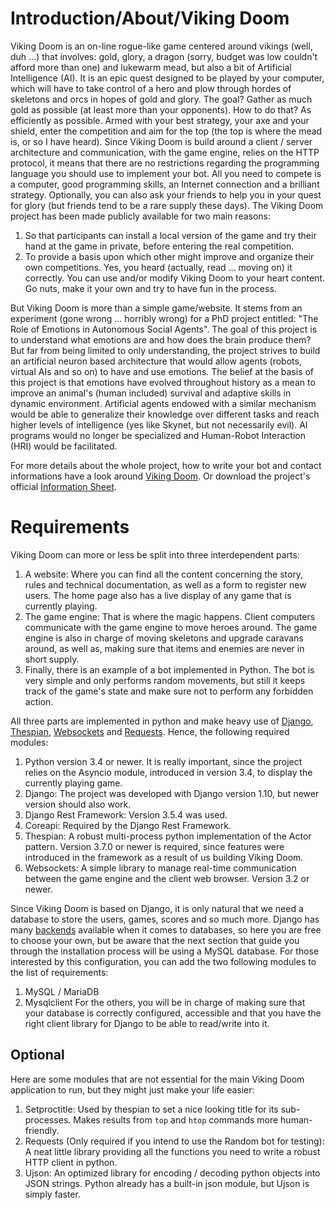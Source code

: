 # Introduction/About/Viking Doom

Viking Doom is an on-line rogue-like game centered around vikings (well, duh ...) that involves: gold, glory, a dragon (sorry, budget was low couldn't afford more than one) and lukewarm mead, but also a bit of Artificial Intelligence (AI). It is an epic quest designed to be played by your computer, which will have to take control of a hero and plow through hordes of skeletons and orcs in hopes of gold and glory. The goal? Gather as much gold as possible (at least more than your opponents). How to do that? As efficiently as possible. Armed with your best strategy, your axe and your shield, enter the competition and aim for the top (the top is where the mead is, or so I have heard).
Since Viking Doom is build around a client / server architecture and communication, with the game engine, relies on the HTTP protocol, it means that there are no restrictions regarding the programming language you should use to implement your bot. All you need to compete is a computer, good programming skills, an Internet connection and a brilliant strategy. Optionally, you can also ask your friends to help you in your quest for glory (but friends tend to be a rare supply these days).
The Viking Doom project has been made publicly available for two main reasons:
1. So that participants can install a local version of the game and try their hand at the game in private, before entering the real competition.
2. To provide a basis upon which other might improve and organize their own competitions. Yes, you heard (actually, read ... moving on) it correctly. You can use and/or modify Viking Doom to your heart content. Go nuts, make it your own and try to have fun in the process.

But Viking Doom is more than a simple game/website. It stems from an experiment (gone wrong ... horribly wrong) for a PhD project entitled: "The Role of Emotions in Autonomous Social Agents". The goal of this project is to understand what emotions are and how does the brain produce them? But far from being limited to only understanding, the project strives to build an artificial neuron based architecture that would allow agents (robots, virtual AIs and so on) to have and use emotions. The belief at the basis of this project is that emotions have evolved throughout history as a mean to improve an animal's (human included) survival and adaptive skills in dynamic environment. Artificial agents endowed with a similar mechanism would be able to generalize their knowledge over different tasks and reach higher levels of intelligence (yes like Skynet, but not necessarily evil). AI programs would no longer be specialized and Human-Robot Interaction (HRI) would be facilitated.

For more details about the whole project, how to write your bot and contact informations have a look around [Viking Doom](http://www.vikingdoom.com). Or download the project's official [Information Sheet](http://vikingdoom.com/static/game/viking_doom_information_sheet.pdf).

# Requirements

Viking Doom can more or less be split into three interdependent parts:
   1. A website: Where you can find all the content concerning the story, rules and technical documentation, as well as a form to register new users. The home page also has a live display of any game that is currently playing.
   2. The game engine: That is where the magic happens. Client computers communicate with the game engine to move heroes around. The game engine is also in charge of moving skeletons and upgrade caravans around, as well as, making sure that items and enemies are never in short supply.
   3. Finally, there is an example of a bot implemented in Python. The bot is very simple and only performs random movements, but still it keeps track of the game's state and make sure not to perform any forbidden action.

All three parts are implemented in python and make heavy use of [Django](https://www.djangoproject.com/), [Thespian](https://github.com/godaddy/Thespian), [Websockets](https://websockets.readthedocs.io/en/stable/) and [Requests](http://docs.python-requests.org/en/master/). Hence, the following required modules:
   1. Python version 3.4 or newer. It is really important, since the project relies on the Asyncio module, introduced in version 3.4, to display the currently playing game.
   2. Django: The project was developed with Django version 1.10, but newer version should also work.
   3. Django Rest Framework: Version 3.5.4 was used.
   4. Coreapi: Required by the Django Rest Framework.
   5. Thespian: A robust multi-process python implementation of the Actor pattern. Version 3.7.0 or newer is required, since features were introduced in the framework as a result of us building Viking Doom.
   6. Websockets: A simple library to manage real-time communication between the game engine and the client web browser. Version 3.2 or newer.

Since Viking Doom is based on Django, it is only natural that we need a database to store the users, games, scores and so much more. Django has many [backends](https://docs.djangoproject.com/en/1.10/ref/databases/) available when it comes to databases, so here you are free to choose your own, but be aware that the next section that guide you through the installation process will be using a MySQL database. For those interested by this configuration, you can add the two following modules to the list of requirements:
   1. MySQL / MariaDB
   2. Mysqlclient
For the others, you will be in charge of making sure that your database is correctly configured, accessible and that you have the right client library for Django to be able to read/write into it.

## Optional

Here are some modules that are not essential for the main Viking Doom application to run, but they might just make your life easier:
   1. Setproctitle: Used by thespian to set a nice looking title for its sub-processes. Makes results from `top` and `htop` commands more human-friendly.
   2. Requests (Only required if you intend to use the Random bot for testing): A neat little library providing all the functions you need to write a robust HTTP client in python.
   3. Ujson: An optimized library for encoding / decoding python objects into JSON strings. Python already has a built-in json module, but Ujson is simply faster.

